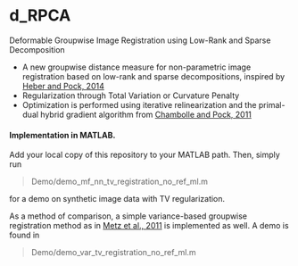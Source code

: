 # d_RPCA
Deformable Groupwise Image Registration using Low-Rank and Sparse Decomposition

* A new groupwise distance measure for non-parametric image registration based on low-rank and sparse decompositions, inspired by [Heber and Pock, 2014](https://link.springer.com/chapter/10.1007/978-3-319-10599-4_48)
* Regularization through Total Variation or Curvature Penalty
* Optimization is performed using iterative relinearization and the primal-dual hybrid gradient algorithm from [Chambolle and Pock, 2011](https://hal.archives-ouvertes.fr/hal-00490826/document)

#### Implementation in __MATLAB__. 

Add your local copy of this repository to your MATLAB path. Then, simply run

> Demo/demo_mf_nn_tv_registration_no_ref_ml.m

for a demo on synthetic image data with TV regularization.

As a method of comparison, a simple variance-based groupwise registration method as in [Metz et al., 2011](https://www.sciencedirect.com/science/article/abs/pii/S1361841510001155?via%3Dihub) is implemented as well. A demo is found in

 > Demo/demo_var_tv_registration_no_ref_ml.m
